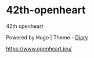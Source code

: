 # 42th-openheart
42th openheart

Powered by Hugo | Theme - [Diary](https://github.com/amazingrise/hugo-theme-diary) 

https://www.openheart.icu/
